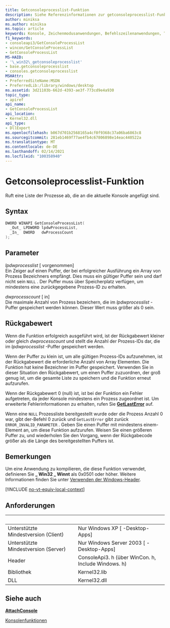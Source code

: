 ```yaml
---
title: Getconsoleprocesslist-Funktion
description: Siehe Referenzinformationen zur getconsoleprocesslist-Funktion, die eine Liste der Prozesse abruft, die an die aktuelle Konsole angefügt sind.
author: miniksa
ms.author: miniksa
ms.topic: article
keywords: Konsole, Zeichenmodusanwendungen, Befehlszeilenanwendungen, Terminalanwendungen, Konsolen-API
f1_keywords:
- consoleapi3/GetConsoleProcessList
- wincon/GetConsoleProcessList
- GetConsoleProcessList
MS-HAID:
- '\_win32\_getconsoleprocesslist'
- base.getconsoleprocesslist
- consoles.getconsoleprocesslist
MSHAttr:
- PreferredSiteName:MSDN
- PreferredLib:/library/windows/desktop
ms.assetid: 3d21103b-662d-4393-ae3f-773cd9e4a930
topic_type:
- apiref
api_name:
- GetConsoleProcessList
api_location:
- Kernel32.dll
api_type:
- DllExport
ms.openlocfilehash: b067d701b2568165a4cf0f9368c37a06ba6863c8
ms.sourcegitcommit: 281eb1469f77ae4fb4c67806898e14eac440522a
ms.translationtype: MT
ms.contentlocale: de-DE
ms.lasthandoff: 02/14/2021
ms.locfileid: "100358940"
---
```

# <a name="getconsoleprocesslist-function"></a>Getconsoleprocesslist-Funktion

Ruft eine Liste der Prozesse ab, die an die aktuelle Konsole angefügt sind.

## <a name="syntax"></a>Syntax

```C
DWORD WINAPI GetConsoleProcessList(
  _Out_ LPDWORD lpdwProcessList,
  _In_  DWORD   dwProcessCount
);
```

## <a name="parameters"></a>Parameter

*lpdwprocesslist* \[ vorgenommen\]  
Ein Zeiger auf einen Puffer, der bei erfolgreicher Ausführung ein Array von Prozess Bezeichners empfängt. Dies muss ein gültiger Puffer sein und darf nicht sein `NULL` . Der Puffer muss über Speicherplatz verfügen, um mindestens eine zurückgegebene Prozess-ID zu erhalten.

*dwprocesscount* \[ in\]  
Die maximale Anzahl von Prozess bezeichern, die im *lpdwprocesslist* -Puffer gespeichert werden können. Dieser Wert muss größer als 0 sein.

## <a name="return-value"></a>Rückgabewert

Wenn die Funktion erfolgreich ausgeführt wird, ist der Rückgabewert kleiner oder gleich *dwprocesscount* und stellt die Anzahl der Prozess-IDs dar, die im *lpdwprocesslist* -Puffer gespeichert werden.

Wenn der Puffer zu klein ist, um alle gültigen Prozess-IDs aufzunehmen, ist der Rückgabewert die erforderliche Anzahl von Array Elementen. Die Funktion hat keine Bezeichner im Puffer gespeichert. Verwenden Sie in dieser Situation den Rückgabewert, um einen Puffer zuzuordnen, der groß genug ist, um die gesamte Liste zu speichern und die Funktion erneut aufzurufen.

Wenn der Rückgabewert 0 (null) ist, ist bei der Funktion ein Fehler aufgetreten, da jeder Konsole mindestens ein Prozess zugeordnet ist. Um erweiterte Fehlerinformationen zu erhalten, rufen Sie [**GetLastError**](/windows/win32/api/errhandlingapi/nf-errhandlingapi-getlasterror) auf.

Wenn eine `NULL` Prozessliste bereitgestellt wurde oder die Prozess Anzahl 0 war, gibt der-Befehl 0 zurück und `GetLastError` gibt zurück `ERROR_INVALID_PARAMETER` . Geben Sie einen Puffer mit mindestens einem-Element an, um diese Funktion aufzurufen. Weisen Sie einen größeren Puffer zu, und wiederholen Sie den Vorgang, wenn der Rückgabecode größer als die Länge des bereitgestellten Puffers ist.

## <a name="remarks"></a>Bemerkungen

Um eine Anwendung zu kompilieren, die diese Funktion verwendet, definieren Sie **\_ Win32 \_ Winnt** als 0x0501 oder höher. Weitere Informationen finden Sie unter [Verwenden der Windows-Header](/windows/win32/winprog/using-the-windows-headers).

[!INCLUDE [no-vt-equiv-local-context](./includes/no-vt-equiv-local-context.md)]

## <a name="requirements"></a>Anforderungen

| &nbsp; | &nbsp; |
|-|-|
| Unterstützte Mindestversion (Client) | Nur Windows XP \[ -Desktop-Apps\] |
| Unterstützte Mindestversion (Server) | Nur Windows Server 2003 \[ -Desktop-Apps\] |
| Header | ConsoleApi3. h (über WinCon. h, Include Windows. h) |
| Bibliothek | Kernel32.lib |
| DLL | Kernel32.dll |

## <a name="see-also"></a>Siehe auch

[**AttachConsole**](attachconsole.md)

[Konsolenfunktionen](console-functions.md)